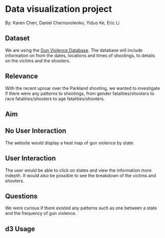 # Data visualization project

By: Karen Chen, Daniel Chernovolenko, Yiduo Ke, Eric Li


## Dataset

We are using the [Gun Violence Database](http://gun-violence.org/). The database will include information on from the dates, locations and times of shootings, to details on the victims and the shooters. 

## Relevance 

With the recent uproar over the Parkland shooting, we wanted to investigate if there were any patterns to shootings, from gender fatalities/shooters to race fatalities/shooters to age fatalities/shooters.

## Aim


## No User Interaction

The website would display a heat map of gun violence by state.

## User Interaction

The user would be able to click on states and view the information more indepth. It would also be possible to see the breakdown of the victims and shooters.

## Questions

We were curious if there existed any patterns such as one between a state and the frequency of gun violence. 


## d3 Usage
